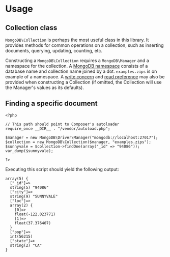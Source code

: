 # Usage

## Collection class

`MongoDB\Collection` is perhaps the most useful class in this library. It
provides methods for common operations on a collection, such as inserting
documents, querying, updating, counting, etc.

Constructing a `MongoDB\Collection` requires a `MongoDB\Manager` and a namespace
for the collection. A [MongoDB namespace](http://docs.mongodb.org/manual/faq/developers/#faq-dev-namespace)
consists of a database name and collection name joined by a dot. `examples.zips`
is on example of a namespace. A [write concern](http://docs.mongodb.org/manual/core/write-concern/)
and [read preference](http://docs.mongodb.org/manual/core/read-preference/) may
also be provided when constructing a Collection (if omitted, the Collection will
use the Manager's values as its defaults).

## Finding a specific document

```
<?php

// This path should point to Composer's autoloader
require_once __DIR__ . "/vendor/autoload.php";

$manager = new MongoDB\Driver\Manager("mongodb://localhost:27017");
$collection = new MongoDB\Collection($manager, "examples.zips");
$sunnyvale = $collection->findOne(array("_id" => "94086"));
var_dump($sunnyvale);

?>
```

Executing this script should yield the following output:

```
array(5) {
  ["_id"]=>
  string(5) "94086"
  ["city"]=>
  string(9) "SUNNYVALE"
  ["loc"]=>
  array(2) {
    [0]=>
    float(-122.023771)
    [1]=>
    float(37.376407)
  }
  ["pop"]=>
  int(56215)
  ["state"]=>
  string(2) "CA"
}
```
